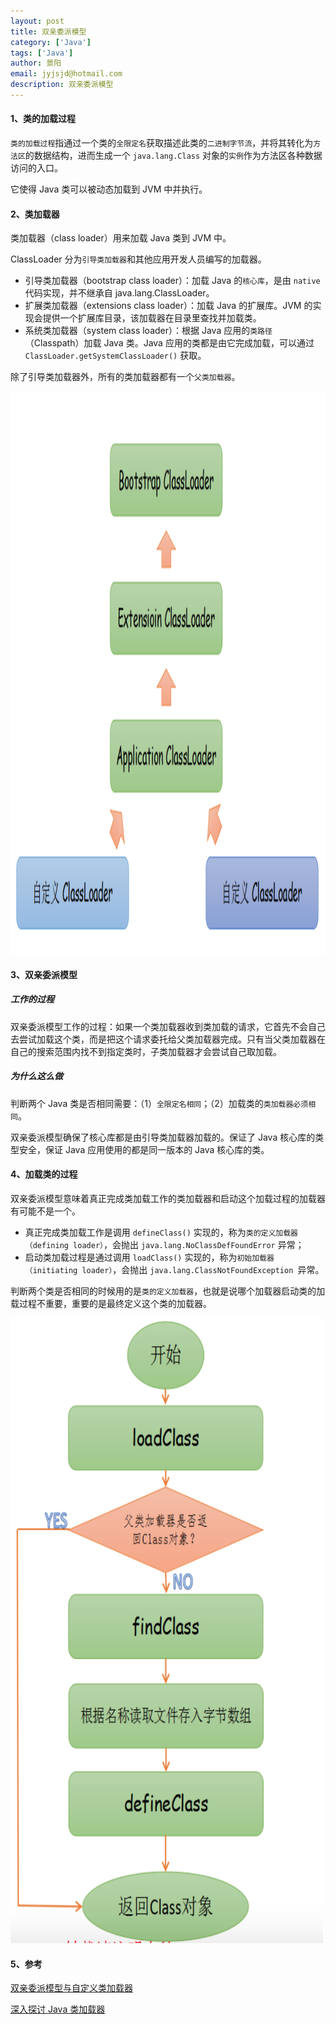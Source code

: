 ```yaml
---
layout: post
title: 双亲委派模型
category: ['Java']
tags: ['Java']
author: 景阳
email: jyjsjd@hotmail.com
description: 双亲委派模型
---
```


#### 1、类的加载过程
`类的加载过程`指通过一个类的`全限定名`获取描述此类的`二进制字节流`，并将其转化为`方法区`的数据结构，进而生成一个 `java.lang.Class` 对象的`实例`作为方法区各种数据访问的入口。

它使得 Java 类可以被动态加载到 JVM 中并执行。

#### 2、类加载器
类加载器（class loader）用来加载 Java 类到 JVM 中。

ClassLoader 分为`引导类加载器`和其他应用开发人员编写的加载器。
* 引导类加载器（bootstrap class loader）：加载 Java 的`核心库`，是由 `native` 代码实现，并不继承自 java.lang.ClassLoader。
* 扩展类加载器（extensions class loader）：加载 Java 的扩展库。JVM 的实现会提供一个扩展库目录，该加载器在目录里查找并加载类。
* 系统类加载器（system class loader）：根据 Java 应用的`类路径`（Classpath）加载 Java 类。Java 应用的类都是由它完成加载，可以通过 `ClassLoader.getSystemClassLoader()` 获取。

除了引导类加载器外，所有的类加载器都有一个`父类加载器`。

<img src="/assets/img/classloader.png" width="650" height="900"/>

#### 3、双亲委派模型
##### 工作的过程
双亲委派模型工作的过程：如果一个类加载器收到类加载的请求，它首先不会自己去尝试加载这个类，而是把这个请求委托给父类加载器完成。只有当父类加载器在自己的搜索范围内找不到指定类时，子类加载器才会尝试自己取加载。

##### 为什么这么做
判断两个 Java 类是否相同需要：（1）`全限定名相同`；（2）加载类的`类加载器必须相同`。

双亲委派模型确保了核心库都是由引导类加载器加载的。保证了 Java 核心库的类型安全，保证 Java 应用使用的都是同一版本的 Java 核心库的类。

#### 4、加载类的过程
双亲委派模型意味着真正完成类加载工作的类加载器和启动这个加载过程的加载器有可能不是一个。
* 真正完成类加载工作是调用 `defineClass()` 实现的，称为`类的定义加载器（defining loader）`，会抛出 `java.lang.NoClassDefFoundError` 异常；
* 启动类加载过程是通过调用 `loadClass()` 实现的，称为`初始加载器（initiating loader）`，会抛出 `java.lang.ClassNotFoundException `异常。

判断两个类是否相同的时候用的是`类的定义加载器`，也就是说哪个加载器启动类的加载过程不重要，重要的是最终定义这个类的加载器。

<img src="/assets/img/loadclass.png" width="500" height="1000"/>

#### 5、参考
[双亲委派模型与自定义类加载器](http://www.importnew.com/24036.html)

[深入探讨 Java 类加载器](https://www.ibm.com/developerworks/cn/java/j-lo-classloader/)
